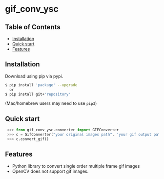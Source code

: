 # gif_conv_ysc

## Table of Contents
  * [Installation](#installation)
  * [Quick start](#quick-start)
  * [Features](#features)
  
## Installation

Download using pip via pypi.

```bash
$ pip install 'package' --upgrade
  or
$ pip install git+'repository'
```
(Mac/homebrew users may need to use ``pip3``)


## Quick start
```python
 >>> from gif_conv_ysc.converter import GIFConverter
 >>> c = GifConverter("your original images path", 'your gif output path', (320,240))
 >>> c.convert_gif()
```

## Features
  * Python library to convert single order multiple frame gif images
  * OpenCV does not support gif images.